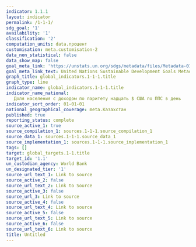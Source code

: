 ```yaml
---
indicator: 1.1.1
layout: indicator
permalink: /1-1-1/
sdg_goal: '1'
availability: '1'
classification: '2'
computation_units: data.процент
customisation: meta.customisation-2
data_non_statistical: false
data_show_map: false
goal_meta_link: 'https://unstats.un.org/sdgs/metadata/files/Metadata-01-01-01a.pdf'
goal_meta_link_text: United Nations Sustainable Development Goals Metadata (pdf 894kB)
graph_title: global_indicators.1-1-1.title
graph_type: line
indicator_name: global_indicators.1-1-1.title
indicator_name_national: 
   Доля населения с доходом по паритету надцать $ США по ППС в день
indicator_sort_order: 01-01-01
national_geographical_coverage: meta.Казахстан
published: true
reporting_status: complete
source_active_1: true
source_compilation_1: sources.1-1-1.source_compilation_1
source_data_1: sources.1-1-1.source_data_1
source_implementation_1: sources.1-1-1.source_implementation_1
tags: []
target: global_targets.1-1.title
target_id: '1.1'
un_custodian_agency: World Bank
un_designated_tier: '1'
source_url_text_1: Link to source
source_active_2: false
source_url_text_2: Link to Source
source_active_3: false
source_url_3: Link to source
source_active_4: false
source_url_text_4: Link to source
source_active_5: false
source_url_text_5: Link to source
source_active_6: false
source_url_text_6: Link to source
title: Untitled
---
```

